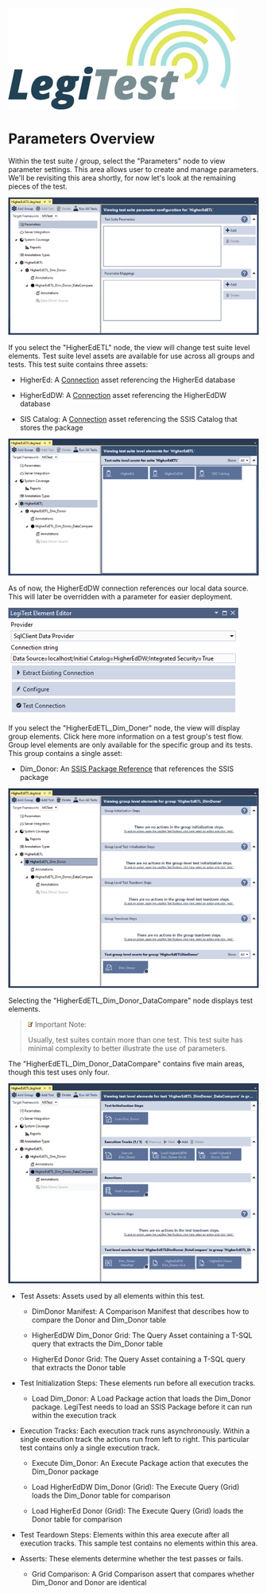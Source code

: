 ﻿![](images/_LegiTestBanner.png)

# Parameters Overview



Within the test suite / group, select the "Parameters" node to view parameter settings. This area allows user to create and manage parameters. We'll be revisiting this area shortly, for now let's look at the remaining pieces of the test.

![](images/ParameterPane.png)





If you select the "HigherEdETL" node, the view will change test suite level elements. Test suite level assets are available for use across all groups and tests. This test suite contains three assets:

- HigherEd: A [Connection](Connection.md) asset referencing the HigherEd database

- HigherEdDW: A [Connection](Connection.md) asset referencing the HigherEdDW database

- SIS Catalog: A [Connection](Connection.md) asset referencing the SSIS Catalog that stores the package

![](images/ParamConnections.png)





As of now, the HigherEdDW connection references our local data source. This will later be overridden with a parameter for easier deployment.

![](images/ParamConnectionString.png)





If you select the "HigherEdETL_Dim_Doner" node, the view will display group elements. Click here more information on a test group's test flow. Group level elements are only available for the specific group and its tests. This group contains a single asset:

- Dim_Donor: An [SSIS Package Reference](PackageReference.md) that references the SSIS package

![](images/ParamSetup.png)





Selecting the "HigherEdETL_Dim_Donor_DataCompare" node displays test elements.



> ![](images/_ImportNoteIcon.png) Important Note:
> 
> Usually, test suites contain more than one test. This test suite has minimal complexity to better illustrate the use of parameters.




The "HigherEdETL_Dim_Donor_DataCompare" contains five main areas, though this test uses only four.

![](images/ParamOverview.png)





- Test Assets: Assets used by all elements within this test.

    * DimDonor Manifest: A Comparison Manifest that describes how to compare the Donor and Dim_Donor table

    * HigherEdDW Dim_Donor Grid: The Query Asset containing a T-SQL query that extracts the Dim_Donor table

    * HigherEd Donor Grid: The Query Asset containing a T-SQL query that extracts the Donor table



- Test Initialization Steps: These elements run before all execution tracks.

    * Load Dim_Donor: A Load Package action that loads the Dim_Donor package. LegiTest needs to load an SSIS Package before it can run within the execution track



- Execution Tracks: Each execution track runs asynchronously. Within a single execution track the actions run from left to right. This particular test contains only a single execution track.

    * Execute Dim_Donor:  An Execute Package action that executes the Dim_Donor package

    * Load HigherEdDW Dim_Donor (Grid): The Execute Query (Grid) loads the Dim_Donor table for comparison

    * Load HigherEd Donor (Grid): The Execute Query (Grid) loads the Donor table for comparison



- Test Teardown Steps: Elements within this area execute after all execution tracks. This sample test contains no elements within this area.



- Asserts: These elements determine whether the test passes or fails.

    * Grid Comparison: A Grid Comparison assert that compares whether Dim_Donor and  Donor are identical